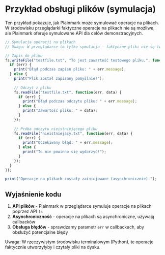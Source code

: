 
# Przykład obsługi plików (symulacja)

Ten przykład pokazuje, jak Plainmark może symulować operacje na plikach. W środowisku przeglądarki faktyczne operacje na plikach nie są możliwe, ale Plainmark oferuje symulowane API dla celów demonstracyjnych.

```js plainmark
// Symulacja operacji na plikach
// Uwaga: W przeglądarce to tylko symulacja - faktyczne pliki nie są tworzone

// Zapis do pliku
fs.writeFile("testfile.txt", "To jest zawartość testowego pliku.", function(err) {
  if (err) {
    print("Błąd podczas zapisu pliku: " + err.message);
  } else {
    print("Plik został zapisany pomyślnie!");
    
    // Odczyt z pliku
    fs.readFile("testfile.txt", function(err, data) {
      if (err) {
        print("Błąd podczas odczytu pliku: " + err.message);
      } else {
        print("Zawartość pliku: " + data);
      }
    });
    
    // Próba odczytu nieistniejącego pliku
    fs.readFile("nieistniejacy.txt", function(err, data) {
      if (err) {
        print("Oczekiwany błąd: " + err.message);
      } else {
        print("To nie powinno się wydarzyć!");
      }
    });
  }
});

print("Operacje na plikach zostały zainicjowane (asynchronicznie).");
```

## Wyjaśnienie kodu

1. **API plików** - Plainmark w przeglądarce symuluje operacje na plikach poprzez API `fs`
2. **Asynchroniczność** - operacje na plikach są asynchroniczne, używają callbacków
3. **Obsługa błędów** - sprawdzamy parametr `err` w callbackach, aby obsłużyć potencjalne błędy

Uwaga: W rzeczywistym środowisku terminalowym (Python), te operacje faktycznie utworzyłyby i czytały pliki na dysku.